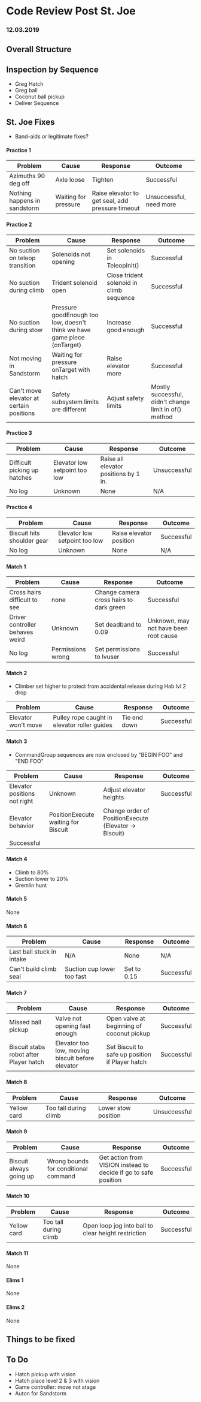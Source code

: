 # Code Review Post St. Joe
### 12.03.2019


## Overall Structure

## Inspection by Sequence

- Greg Hatch
- Greg ball
- Coconut ball pickup
- Deliver Sequence

## St. Joe Fixes

- Band-aids or legitimate fixes?

#### Practice 1

| Problem | Cause | Response | Outcome |
|--------|-------|-----|----------------|
| Azimuths 90 deg off | Axle loose | Tighten | Successful |
| Nothing happens in sandstorm | Waiting for pressure | Raise elevator to get seal, add pressure timeout | Unsuccessful, need more |

#### Practice 2

| Problem | Cause | Response | Outcome |
|--------|-------|----|-----------------|
| No suction on teleop transition | Solenoids not opening | Set solenoids in TeleopInit() | Successful |
| No suction during climb | Trident solenoid open | Close trident solenoid in climb sequence | Successful |
| No suction during stow | Pressure goodEnough too low, doesn't think we have game piece (onTarget) | Increase good enough | Successful |
| Not moving in Sandstorm | Waiting for pressure  onTarget with hatch | Raise elevator more | Successful |
| Can't move elevator at certain positions | Safety subsystem limits are different | Adjust safety limits | Mostly successful, didn't change limit in of() method |

#### Practice 3

| Problem | Cause | Response | Outcome |
|---------|------|----------|----------|
| Difficult picking up hatches | Elevator low setpoint too low | Raise all elevator positions by 1 in. | Unsuccessful |
| No log | Unknown | None | N/A |

#### Practice 4

| Problem  | Cause | Response | Outcome |
|---------|--------|----------|---------|
| Biscuit hits shoulder gear | Elevator low setpoint too low | Raise elevator position | Successful |
| No log | Unknown | None | N/A |

#### Match 1

| Problem  | Cause | Response | Outcome |
|----------|-------|----------|----------|
| Cross hairs difficult to see | none | Change camera cross hairs to dark green | Successful |
| Driver controller behaves weird | Unknown | Set deadband to 0.09 | Unknown, may not have been root cause |
| No log | Permissions wrong | Set permissions to lvuser | Successful |

#### Match 2

- Climber set higher to protect from accidental release during Hab lvl 2 drop

| Problem | Cause | Response | Outcome |
|----------|-------|---------|----------|
| Elevator won't move | Pulley rope caught in elevator roller guides | Tie end down | Successful |

#### Match 3

- CommandGroup sequences are now enclosed by "BEGIN FOO" and "END FOO"

| Problem | Cause | Response | Outcome |
|----------|-------|---------|--------|
| Elevator positions not right | Unknown | Adjust elevator heights | Successful |
| Elevator behavior | PositionExecute waiting for Biscuit | Change order of PositionExecute (Elevator -> Biscuit) | 
Successful |

#### Match 4

- Climb to 80%
- Suction lower to 20%
- Gremlin hunt

#### Match 5

None

#### Match 6

| Problem | Cause | Response | Outcome |
|---------|---------|-------|----------|
| Last ball stuck in intake | N/A | None | N/A |
| Can't build climb seal | Suction cup lower too fast | Set to 0.15 | Successful |

#### Match 7

| Problem  | Cause | Response | Outcome |
|----------|--------|----------|---------|
| Missed ball pickup | Valve not opening fast enough | Open valve at beginning of coconut pickup | Successful |
| Biscuit stabs robot after Player hatch | Elevator too low, moving biscuit before elevator | Set Biscuit to safe up position if Player hatch | Successful |

#### Match 8

| Problem | Cause | Response | Outcome |
|---------|---------|---------|---------|
| Yellow card | Too tall during climb | Lower stow position | Unsuccessful |

#### Match 9

| Problem | Cause | Response | Outcome |
|--------|---------|-----------|---------|
| Biscuit always going up | Wrong bounds for conditional command | Get action from VISION instead to decide if go to safe position | Successful |

#### Match 10

| Problem | Cause | Response | Outcome |
|-------|---------|----------|---------|
| Yellow card | Too tall during climb | Open loop jog into ball to clear height restriction | Successful |

#### Match 11

None

#### Elims 1

None

#### Elims 2

None 


## Things to be fixed



## To Do

- Hatch pickup with vision
- Hatch place level 2 & 3 with vision
- Game controller: move not stage
- Auton for Sandstorm

